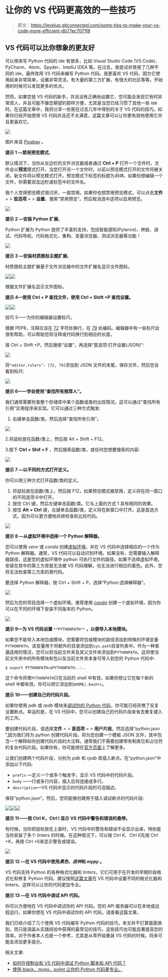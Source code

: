 # 让你的 VS 代码更高效的一些技巧

> 原文：<https://levelup.gitconnected.com/some-tips-to-make-your-vs-code-more-efficient-db77ec7071f8>

## VS 代码可以比你想象的更友好

可以用来写 Python 代码的 ide 有很多，比如 Visual Studio Code (VS Code)、PyCharm、Atom、Spyder、IntelliJ IDEA 等。在过去，我尝试并使用了几种不同的 ide，最终改用 VS 代码来编写 Python 代码。我更喜欢 VS 代码，因为它使用起来非常简单，设置非常灵活，有大量的第三方扩展，有很大的社区等等。开始用的时候可以发现更多的优点。

然而，如果您是 VS 代码的新手，并且没有正确地设置它，您可能会发现它有时非常烦人，并且可能不像您期望的那样方便，尤其是当您已经习惯了其他一些 ide 时。在这篇文章中，我将分享一些我在过去几年中得到的关于 VS 代码的技巧。如果你已经开始使用 VS 代码并且还不太满意，这篇文章可以让你更有效地使用它并且更喜欢它。

![](img/d3af0477d307ad5f7d4d260e0dcb5166.png)

图片来自 [Pixabay](https://pixabay.com/photos/engineer-engineering-computer-4904884/) 。

**提示 1 —禁用预览模式**。

默认情况下，当你从左边栏的文件浏览器或者通过 **Ctrl + P** 打开一个文件时，文件会以**预览**模式打开。当您打开另一个文件时，以前以预览模式打开的文件将被关闭，新文件将以预览模式打开。预览模式下标签的标题为*斜体*。如果你想编辑一个文件，你需要双击边栏或标签中的文件名。

我个人觉得预览模式很讨厌，一直禁用。如果你也想禁用预览模式，可以点击**文件** = > **首选项** = > **设置**，搜索“禁用预览”。然后取消选中选项以启用预览。

![](img/ecf88c0b0ab181766b97d833d8458b49.png)

**提示 2 —安装 Python 扩展**。

Python 扩展为 Python 提供了丰富的支持，包括智能感知(Pylance)、林挺、调试、代码导航、代码格式化、重构、变量浏览器、测试浏览器等功能！

![](img/be20acb60612e8277af334a4a3fe7ca9.png)

**提示 3 —安装材质图标主题扩展**。

材质图标主题扩展基于文件浏览器中的文件扩展名显示文件图标。

![](img/e3fd144236fcd246b56095ce4e40b646.png)![](img/083c5d3477ec13aacd64f340fe10755d.png)

根据文件扩展名显示文件图标。

**提示 4—使用 Ctrl + P 查找文件，使用 Ctrl + Shift +P 查找设置。**

![](img/6f6d339dd6e442b2ff7978921a5c216a.png)![](img/bb20ae4ca2902ff43c782b2f58356385.png)

技巧 5——为你的编辑器设置标尺。

根据 PEP8，注释应该在 [72](https://realpython.com/python-pep8/#maximum-line-length-and-line-breaking) 字符处换行，在 [79](https://realpython.com/python-pep8/#maximum-line-length-and-line-breaking) 处编码。编辑器中有一些标尺会很有帮助，可以帮助您将注释或代码换行到相应的长度。

按 Ctrl + Shift +P，然后搜索“设置”，再选择“首选项:打开设置(JSON)”:

![](img/a531087c3923e66d49aa21a7b8839029.png)

将`"editor.rulers": [72, 79]`添加到 JSON 文件的末尾，保存文件，然后您会看到标尺:

![](img/3c84f3ad3a6c41a27c9e2dc3bd8abec7.png)

**提示 6——学会使用“查找所有推荐人”。**

我们通常需要检查整个存储库中某个函数或类的出现情况。这可以通过“查找所有引用”实用程序来实现。它可以通过三种方式触发:

1.  右键单击函数/类，然后选择“查找所有引用”。

![](img/b7a2651e0cb8d7cda397c679b7ca670d.png)

2.将鼠标放在函数/类上，然后按 Alt + Shift + F12。

3.按下 **Ctrl + Shif + F** ，然后搜索函数/类，或任何您想要搜索的内容:

![](img/57a683f3da5d2d4a84d163f49e7c0666.png)

**提示 7 —以不同的方式打开定义。**

你可以用三种方式打开函数/类的定义。

1.  将鼠标放在函数/类上，然后按 F12，如果预览模式被禁用，定义将在同一窗口的不同选项卡中打开。
2.  按住 Ctrl 键，然后左键单击函数/类。它与上面的方式 1 具有相同的效果。
3.  按住 **Alt + Ctrl** 键，左键单击函数/类，定义将在新窗口中打开。这是首选方式，因为可以更方便地并排检查和比较代码。

![](img/4afbece8fb54cd63aba50cb829bd4658.png)

**提示 8 —从虚拟环境中选择一个 Python 解释器。**

您可以使用 *venv* 或 *conda* 创建[虚拟环境](https://lynn-kwong.medium.com/how-to-create-virtual-environments-with-venv-and-conda-in-python-31814c0a8ec2)，并在 VS 代码中选择相应的一个作为 Python 解释器。通常，VS 代码可以自动识别环境。如果没有，您需要输入解释器路径，这是您的虚拟环境中 python 可执行文件的路径。如果不选择虚拟环境，安装在其中的第三方库就无法被 VS 代码理解，也无法进行相应的着色。此外，您将无法检查第三方库的源代码。

要选择 Python 解释器，按 Ctrl + Shift + P，选择“Python:选择解释器”。

![](img/6528fa1c168701100137bed4f152a3fc.png)

然后为您的项目选择一个虚拟环境。推荐使用 [*conda*](https://lynn-kwong.medium.com/how-to-create-virtual-environments-with-venv-and-conda-in-python-31814c0a8ec2) 创建一个虚拟环境，因为你可以在不同的环境下安装不同版本的 Python。

![](img/5a45842930f52c73556dab9e98390cd1.png)

**提示 9—为 VS 代码设置** `**PYTHONPATH**` **，以便导入本地模块。**

如果您不能导入本地包或模块，您需要将包或模块的路径添加到特殊的环境变量`PYTHONPATH`，该变量用于将额外的目录添加到`sys.path`目录列表中。作为一种普遍适用的情况，您可以将当前文件夹及其父文件夹添加到`PYTHONPATH`，这将使当前文件夹中的所有模块和包以及当前文件夹本身可导入到您的 Python 代码中:

```
$ export PYTHONPATH=$PYTHONPATH:.:..
```

这个命令将使`PYTHONPATH`只在当前的 shell 中有效，如果你想让它在每个新的 shell 中都有效，你可以把它添加到`$HOME/.bashrc`。

**提示 10——创建自己的代码片段。**

如果你使用 *pdb* 或 *rpdb* 模块来[调试你的 Python 代码](https://lynn-kwong.medium.com/how-to-debug-python-scripts-and-api-code-in-the-console-and-in-vs-code-a0b825ad7d41)，你可能已经厌倦了反复设置断点。幸运的是，在 VS 代码中，您可以创建自己的代码片段来省去重复键入的工作。

要创建代码片段，请选择**文件** = > **首选项** = > **用户片段**。然后选择“python.json ”,因为我们将为 python 创建代码片段。将为您创建一个模板 JSON 文件，其中包含一个解释如何创建代码片段的大注释。通常我们不需要创建带有制表位和占位符的复杂代码片段。如果你有，你可能想在[官方页面](https://code.visualstudio.com/docs/editor/userdefinedsnippets#_create-your-own-snippets)上了解更多。

让我们创建两个代码片段，分别为 *pdb* 和 *rpdb* 库插入断点。在“python.json”中添加以下代码:

*   `prefix` —定义一个或多个触发字，显示 VS 代码中的代码片段。
*   `body` —一行或多行内容，插入后将连接成多行。
*   `description`—VS 代码中显示的代码片段的可选描述。

保存“python.json”。然后，您将能够创建用于插入调试断点的代码片段:

![](img/efb3ec38eeb80804f364ca024159e5d0.png)![](img/fd731d466322b28252dc262a2f5382a1.png)![](img/09322b57f3b059b17d01787518f052bb.png)

**提示 11——按 Ctrl K，Ctrl I 显示 VS 代码中警告和错误的悬停。**

有时候，当你把鼠标放在上面时，VS 代码中的警告和错误不会显示出来，特别是当你安装了多个 linters 的时候。在这种情况下，可以按 Ctrl K、Ctrl I(先按 Ctrl +K，再按 Ctrl +I)来显示警告或错误。

![](img/6533bbb5bcf20629e64fc513cf0501fd.png)

**提示 12 —在 VS 代码中使用*黑色*、*皮林*和 *mypy* 。**

VS 代码支持 Python 的各种格式化器和 linters，它们可用于在开发的早期阶段格式化和修复 Python 代码。建议按照[这篇文章](https://lynn-kwong.medium.com/use-black-mypy-and-pylint-to-make-your-python-code-more-professional-b594512f4362)在 VS 代码中设置不同的格式化器和 linters，这样可以让你的代码更加专业。

**提示 13 —在 VS 代码中调试 API 代码。**

你可以方便地在 VS 代码中调试你的 API 代码。您的 API 服务器可以在本地或远程运行。如果你想在 VS 代码中调试你的 API 代码，请查看这篇文章。

我们已经介绍了几个使用 VS 代码编写 Python 代码的技巧。本文并不打算面面俱到，而只是涵盖从实践经验中获得的最常见的技巧，这些技巧也可能显著提高您的效率。对于作者本人也是一个参考，尤其是从零开始重装 VS 代码的时候。将来可能会添加更多提示。

相关文章:

*   [如何在控制台和 VS 代码中调试 Python 脚本和 API 代码？](https://lynn-kwong.medium.com/how-to-debug-python-scripts-and-api-code-in-the-console-and-in-vs-code-a0b825ad7d41?source=your_stories_page----------------------------------------)
*   [使用 black、mypy、pylint 让你的 Python 代码更专业。](https://lynn-kwong.medium.com/use-black-mypy-and-pylint-to-make-your-python-code-more-professional-b594512f4362?source=your_stories_page----------------------------------------)